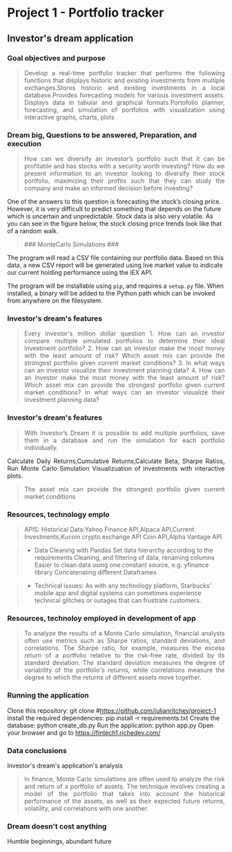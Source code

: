 # Project 1 - Portfolio tracker

## Investor's dream application

### Goal objectives and purpose
> <p align="justify"> Develop a real-time portfolio tracker that performs the following functions that displays historic and existing investments from multiple exchanges.Stores historic and existing investments in a local database.Provides forecasting models for various investment assets. Displays data in tabular and graphical formats.Portofolio planner, forecasting, and simulation of portfolios with visualization using interactive graphs, charts, plots  </p>
> 
### Dream big, Questions to be answered, Preparation, and execution

> <p align="justify"> How can we diversify an investor’s portfolio such that it can be profitable and has stocks with a security worth investing? How do we present information to an investor looking to diversify their stock portfolio, maximizing their profits such that they can study the company and make an informed decision before investing?
One of the answers to this question is forecasting the stock’s closing price. However, it is very difficult to predict something that depends on the future which is uncertain and unpredictable. Stock data is also very volatile. As you can see in the figure below, the stock closing price trends look like that of a random walk. </p>
>  
> <p align="justify"> ### MonteCarlo Simulations ###
The program will read a CSV file containing our portfolio data. Based on this
data, a new CSV report will be generated using live market value to indicate
our current holding performance using the IEX API.

The program will be installable using `pip`, and requires a `setup.py`
file. When installed, a binary will be added to the Python path which can be
invoked from anywhere on the filesystem.</p>

### Investor's dream's features ###
> <p align="justify"> Every investor's million dollar question
> 1. How can an investor compare multiple simulated portfolios to determine their ideal investment portfolio?
> 2. How can an investor make the most money with the least amount of risk? Which asset mix can provide the strongest portfolio given current market conditions?
> 3. In what ways can an investor visualize their investment planning data?
> 4. How can an investor make the most money with the least amount of risk? Which asset mix can provide the strongest portfolio given current market conditions? In what ways can an investor visualize their investment planning data?

### Investor's dream's features ###
> <p align="justify"> With Investor’s Dream it is possible to add multiple portfolios, save them in a database and run the simulation for each portfolio individually.

<p align="justify"> Calculate Daily Returns,Cumulative Returns,Calculate Beta, Sharpe Ratios, Run Monte Carlo Simulation Visualizuation of investments with interactive plots.
 
> <p align="justify"> The asset mix can provide the strongest portfolio given current market conditions

### Resources, technology emplo ###

<p align="justify"> 

> APIS: Historical Data:Yahoo Finance API,Alpaca API,Current Investments,Kucoin crypto exchange API 
Coin API,Alpha Vantage API   

> - Data Cleaning with Pandas Set data hierarchy according to the requirements
Cleaning, and filtering of data, renaming columns
Easier to clean data using one constant source, e.g. yfinance library
Concatenating different Dataframes

> - Technical issues: As with any technology platform, Starbucks' mobile app and digital systems can sometimes experience technical glitches or outages that can frustrate customers.
> 

### Resources, technoloy employed in development of app  ###

> <p align="justify"> To analyze the results of a Monte Carlo simulation, financial analysts often use metrics such as Sharpe ratios, standard deviations, and correlations. The Sharpe ratio, for example, measures the excess return of a portfolio relative to the risk-free rate, divided by its standard deviation. The standard deviation measures the degree of variability of the portfolio's returns, while correlations measure the degree to which the returns of different assets move together.

### Running the application ###

Clone this repository: git clone #https://github.com/julianritchey/project-1
Install the required dependencies: pip install -r requirements.txt
Create the database: python create_db.py
Run the application: python app.py
Open your browser and go to https://fintech1.richedev.com/

### Data conclusions  ###
Investor's dream's application's analysis
> <p align="justify"> In finance, Monte Carlo simulations are often used to analyze the risk and return of a portfolio of assets. The technique involves creating a model of the portfolio that takes into account the historical performance of the assets, as well as their expected future returns, volatility, and correlations with one another.

### Dream doesn't cost anything ###
Humble beginnings, abundant future
> <p align="justify"> 


